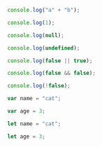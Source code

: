 ```javascript
console.log("a" + "b");
```

```javascript
console.log(1);
```

```javascript
console.log(null);
```

```javascript
console.log(undefined);
```

```javascript
console.log(false || true);
```

```javascript
console.log(false && false);
```

```javascript
console.log(!false);
```

```javascript
var name = "cat";
```

```javascript
var age = 3;
```

```javascript
let name = "cat";
```

```javascript
let age = 3;
```

